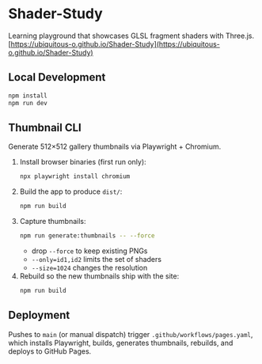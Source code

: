 # Shader-Study

Learning playground that showcases GLSL fragment shaders with Three.js.  
[https://ubiquitous-o.github.io/Shader-Study](https://ubiquitous-o.github.io/Shader-Study)

## Local Development

```bash
npm install
npm run dev
```

## Thumbnail CLI

Generate 512×512 gallery thumbnails via Playwright + Chromium.

1. Install browser binaries (first run only):
   ```bash
   npx playwright install chromium
   ```
2. Build the app to produce `dist/`:
   ```bash
   npm run build
   ```
3. Capture thumbnails:
   ```bash
   npm run generate:thumbnails -- --force
   ```
   - drop `--force` to keep existing PNGs
   - `--only=id1,id2` limits the set of shaders
   - `--size=1024` changes the resolution
4. Rebuild so the new thumbnails ship with the site:
   ```bash
   npm run build
   ```

## Deployment

Pushes to `main` (or manual dispatch) trigger `.github/workflows/pages.yaml`, which installs Playwright, builds, generates thumbnails, rebuilds, and deploys to GitHub Pages.
